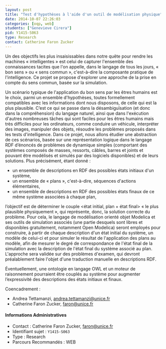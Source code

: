 ```yaml
---
layout: post
title: "Test d'hypothèses à l'aide d'un outil de modélisation physique"
date: 2014-10-07 22:26:03
categories: [oqp, web]
students: ["Genevieve Cirera"]
pid: Y1415-S063
type: Research
contact: Catherine Faron Zucker
---
```

       
Un des objectifs les plus insaisissables dans notre quête pour rendre les machines « intelligentes » est celui de capturer l'ensemble des connaissances tacites que l'on appelle, dans le langage de tous les jours, « bon sens » ou « sens commun », c'est-à-dire la composante pratique de l'intelligence. Ce projet se propose d'explorer une approche de la prise en compte du sens commun, basée sur la simulation.

Un scénario typique de l'application du bon sens par les êtres humains est le choix, parmi un ensemble d'hypothèses, toutes formellement compatibles avec les informations dont nous disposons, de celle qui est la plus plausible. C’est ce qui se passe dans la désambiguïsation (et donc dans la compréhension) du langage naturel, ainsi que dans l'exécution d'autres nombreuses tâches qui sont faciles pour les êtres humains mais très difficiles pour les ordinateurs, comme conduire un véhicule, interpréter des images, manipuler des objets, résoudre les problèmes proposés dans les tests d'intelligence.
Dans ce projet, nous allons étudier une abstraction de ces scénarios, basée sur une représentation logique dans le langage RDF d’énoncés de problèmes de dynamique simples (comportant des systèmes composés de masses, ressorts, câbles, barres et joints et pouvant être modélisés et simulés par des logiciels disponibles) et de leurs solutions. Plus précisément, étant donné :

- un ensemble de descriptions en RDF des possibles états initiaux d'un système,
- un ensemble de « plans », c'est-à-dire, séquences d'actions élémentaires,
- un ensemble de descriptions en RDF des possibles états finaux de ce même système associées à
chaque plan,

l’objectif est de déterminer le couple <état initial, plan + état final> « le plus plausible physiquement », qui représente, donc, la solution correcte du problème.
Pour cela, le langage de modélisation orienté objet Modelica et ses outils de simulation associés (une partie desquels sont libres et disponibles gratuitement, notamment Open Modelica) seront employés pour construire, à partir de chaque description d'un état initial du système, un modèle de celui-ci et pour simuler le résultat de l'application des plans au modèle, afin de mesurer le degré de correspondance de l'état final de la simulation avec la description de l'état final du système associé au plan.
L'approche sera validée sur des problèmes d'examen, qui devront préalablement faire l'objet d'une traduction manuelle en descriptions RDF.

Éventuellement, une ontologie en langage OWL et un moteur de raisonnement pourraient être couplés au système pour augmenter l’expressivité des descriptions des états initiaux et finaux.

Coencadrement :

  - Andrea Tettamanzi, andrea.tettamanzi@unice.fr 
  - Catherine Faron Zucker, faron@unice.fr

#### Informations Administratives
  * Contact : Catherine Faron Zucker, faron@unice.fr
  * Identifiant sujet : `Y1415-S063`
  * Type : Research
  * Parcours Recommandés : WEB
     
